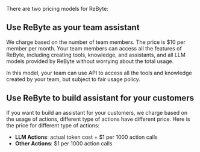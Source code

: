 There are two pricing models for ReByte:

## Use ReByte as your team assistant

We charge based on the number of team members. The price is $10 per member per month. Your team members can access all the features of ReByte, including creating tools, knowledge, and assistants, and all LLM models provided by ReByte without worrying about the total usage.

In this model, your team can use API to access all the tools and knowledge created by your team, but subject to fair usage policy.


## Use ReByte to build assistant for your customers

If you want to build an assistant for your customers, we charge based on the usage of actions, different type of actions have different price. Here is the price for different type of actions:

* **LLM Actions**: actual token cost + $1 per 1000 action calls
* **Other Actions**: $1 per 1000 action calls

